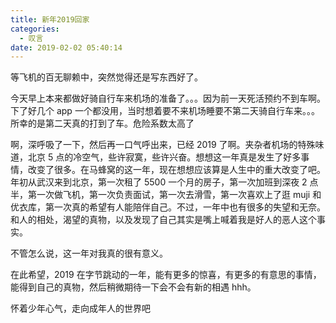 ```yaml
---
title: 新年2019回家
categories:
  - 叹言
date: 2019-02-02 05:40:14
---
```


<p></p>
<!-- more -->

等飞机的百无聊赖中，突然觉得还是写东西好了。

今天早上本来都做好骑自行车来机场的准备了。。。因为前一天死活预约不到车啊。下了好几个 app 一个都没用，当时想着要不来机场睡要不第二天骑自行车来。。。所幸的是第二天真的打到了车。危险系数太高了

啊，深呼吸了一下，然后再一口气呼出来，已经 2019 了啊。夹杂者机场的特殊味道，北京 5 点的冷空气，些许寂寞，些许兴奋。想想这一年真是发生了好多事情，改变了很多。在马蜂窝的这一年，现在想想应该算是人生中的重大改变了吧。年初从武汉来到北京，第一次租了 5500 一个月的房子，第一次加班到深夜 2 点半，第一次做飞机，第一次负责面试，第一次去滑雪，第一次喜欢上了逛 muji 和优衣库，第一次真的希望有人能陪伴自己。不过，一年中也有很多的失望和无奈。和人的相处，渴望的真物，以及发现了自己其实是嘴上喊着我是好人的恶人这个事实。

不管怎么说，这一年对我真的很有意义。

在此希望，2019 在字节跳动的一年，能有更多的惊喜，有更多的有意思的事情，能得到自己的真物，然后稍微期待一下会不会有新的相遇 hhh。

怀着少年心气，走向成年人的世界吧
